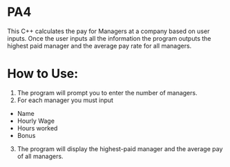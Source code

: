 # PA4

This C++ calculates the pay for Managers at a company based on user inputs. Once the user inputs all the information the program outputs the highest paid manager and the average pay rate for all managers.

# How to Use:

1. The program will prompt you to enter the number of managers.
2. For each manager you must input
  - Name
  - Hourly Wage
  - Hours worked
  - Bonus
3. The program will display the highest-paid manager and the average pay of all managers.
